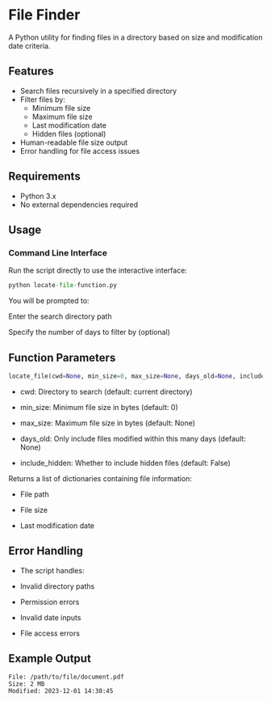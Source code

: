 # File Finder

A Python utility for finding files in a directory based on size and modification date criteria.

## Features

- Search files recursively in a specified directory
- Filter files by:
  - Minimum file size
  - Maximum file size
  - Last modification date
  - Hidden files (optional)
- Human-readable file size output
- Error handling for file access issues

## Requirements

- Python 3.x
- No external dependencies required

## Usage

### Command Line Interface

Run the script directly to use the interactive interface:

```python
python locate-file-function.py
```

You will be prompted to:

Enter the search directory path

Specify the number of days to filter by (optional)

## Function Parameters

```python
locate_file(cwd=None, min_size=0, max_size=None, days_old=None, include_hidden=False)
```

- cwd: Directory to search (default: current directory)

- min_size: Minimum file size in bytes (default: 0)

- max_size: Maximum file size in bytes (default: None)

- days_old: Only include files modified within this many days (default: None)

- include_hidden: Whether to include hidden files (default: False)

Returns a list of dictionaries containing file information:

- File path

- File size

- Last modification date

## Error Handling

- The script handles:

- Invalid directory paths

- Permission errors

- Invalid date inputs

- File access errors

## Example Output

```text
File: /path/to/file/document.pdf
Size: 2 MB
Modified: 2023-12-01 14:30:45
```
